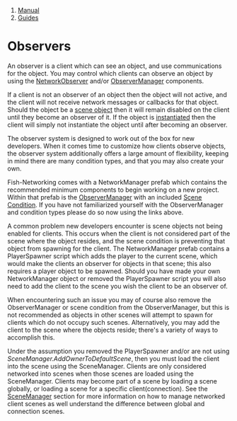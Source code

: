 1.  [Manual](/docs/manual)
3.  [Guides](/docs/manual/guides)

# Observers

An observer is a client which can see an object, and use communications for the object. You may control which clients can observe an object by using the [NetworkObserver](/docs/manual/guides/components/network-observer) and/or [ObserverManager](/docs/manual/guides/components/managers/observermanager) components.

If a client is not an observer of an object then the object will not active, and the client will not receive network messages or callbacks for that object. Should the object be a [scene object](/docs/manual/general/terminology/miscellaneous#scene-object) then it will remain disabled on the client until they become an observer of it. If the object is [instantiated](/docs/manual/general/terminology/miscellaneous#instantiated-object) then the client will simply not instantiate the object until after becoming an observer.

The observer system is designed to work out of the box for new developers. When it comes time to customize how clients observe objects, the observer system additionally offers a large amount of flexibility, keeping in mind there are many condition types, and that you may also create your own.

Fish-Networking comes with a NetworkManager prefab which contains the recommended minimum components to begin working on a new project. Within that prefab is the [ObserverManager](/docs/manual/guides/components/managers/observermanager) with an included [Scene Condition](/docs/manual/guides/components/network-observer#component-settings). If you have not familiarized yourself with the ObserverManager and condition types please do so now using the links above.

A common problem new developers encounter is scene objects not being enabled for clients. This occurs when the client is not considered part of the scene where the object resides, and the scene condition is preventing that object from spawning for the client. The NetworkManager prefab contains a PlayerSpawner script which adds the player to the current scene, which would make the clients an observer for objects in that scene; this also requires a player object to be spawned. Should you have made your own NetworkManager object or removed the PlayerSpawner script you will also need to add the client to the scene you wish the client to be an observer of.

When encountering such an issue you may of course also remove the ObserverManager or scene condition from the ObserverManager, but this is not recommended as objects in other scenes will attempt to spawn for clients which do not occupy such scenes. Alternatively, you may add the client to the scene where the objects reside; there's a variety of ways to accomplish this.

Under the assumption you removed the PlayerSpawner and/or are not using _SceneManager.AddOwnerToDefaultScene_, then you must load the client into the scene using the SceneManager. Clients are only considered networked into scenes when those scenes are loaded using the SceneManager. Clients may become part of a scene by loading a scene globally, or loading a scene for a specific client(connection). See the [SceneManager](/docs/manual/guides/scene-management) section for more information on how to manage networked client scenes as well understand the difference between global and connection scenes.